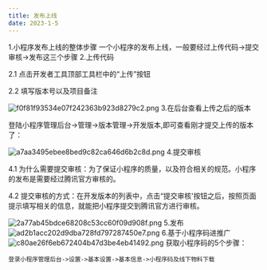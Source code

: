 ```yaml
---
title: 发布上线
date: 2023-1-5
---
```

1.小程序发布上线的整体步骤
  一个小程序的发布上线，一般要经过上传代码->提交审核->发布这三个步骤
2.上传代码

  2.1 点击开发者工具顶部工具栏中的“上传”按钮

  2.2 填写版本号以及项目备注

![f0f81f93534e07f242363b923d8279c2.png](https://s1.imagehub.cc/images/2023/01/06/f0f81f93534e07f242363b923d8279c2.png)
3.在后台查看上传之后的版本

  登陆小程序管理后台->管理->版本管理->开发版本,即可查看刚才提交上传的版本了：

![a7aa3495ebee8bed9c82ca646d6b2c8d.png](https://s1.imagehub.cc/images/2023/01/06/a7aa3495ebee8bed9c82ca646d6b2c8d.png)
4.提交审核

  4.1 为什么需要提交审核：为了保证小程序的质量，以及符合相关的规范。小程序的发布是需要经过腾讯官方审核的。

  4.2 提交审核的方式：在开发版本的列表中，点击“提交审核'按钮之后，按照页面提示填写相关的信息，就能把小程序提交到腾讯官方进行审核。

 ![2a77ab45bdce68208c53cc60f09d908f.png](https://s1.imagehub.cc/images/2023/01/06/2a77ab45bdce68208c53cc60f09d908f.png)
5.发布
 ![ad2b1acc202d9dba728fd797287450e7.png](https://s1.imagehub.cc/images/2023/01/06/ad2b1acc202d9dba728fd797287450e7.png)
6.基于小程序码进推广
  ![c80ae26f6eb672404b47d3be4eb41492.png](https://s1.imagehub.cc/images/2023/01/06/c80ae26f6eb672404b47d3be4eb41492.png)
  获取小程序码的5个步骤：
  
    登录小程序管理后台->设置->基本设置->基本信息->小程序码及线下物料下载